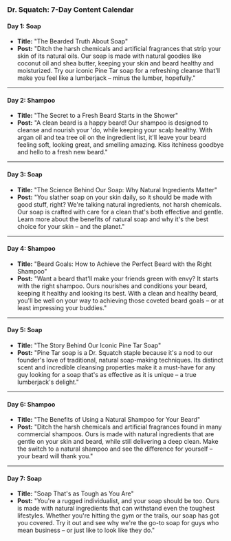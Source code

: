 ### **Dr. Squatch: 7-Day Content Calendar**

#### **Day 1: Soap**
*   **Title:** "The Bearded Truth About Soap"
*   **Post:** "Ditch the harsh chemicals and artificial fragrances that strip your skin of its natural oils. Our soap is made with natural goodies like coconut oil and shea butter, keeping your skin and beard healthy and moisturized. Try our iconic Pine Tar soap for a refreshing cleanse that'll make you feel like a lumberjack – minus the lumber, hopefully."

---
#### **Day 2: Shampoo**
*   **Title:** "The Secret to a Fresh Beard Starts in the Shower"
*   **Post:** "A clean beard is a happy beard! Our shampoo is designed to cleanse and nourish your 'do, while keeping your scalp healthy. With argan oil and tea tree oil on the ingredient list, it'll leave your beard feeling soft, looking great, and smelling amazing. Kiss itchiness goodbye and hello to a fresh new beard."

---
#### **Day 3: Soap**
*   **Title:** "The Science Behind Our Soap: Why Natural Ingredients Matter"
*   **Post:** "You slather soap on your skin daily, so it should be made with good stuff, right? We're talking natural ingredients, not harsh chemicals. Our soap is crafted with care for a clean that's both effective and gentle. Learn more about the benefits of natural soap and why it's the best choice for your skin – and the planet."

---
#### **Day 4: Shampoo**
*   **Title:** "Beard Goals: How to Achieve the Perfect Beard with the Right Shampoo"
*   **Post:** "Want a beard that'll make your friends green with envy? It starts with the right shampoo. Ours nourishes and conditions your beard, keeping it healthy and looking its best. With a clean and healthy beard, you'll be well on your way to achieving those coveted beard goals – or at least impressing your buddies."

---
#### **Day 5: Soap**
*   **Title:** "The Story Behind Our Iconic Pine Tar Soap"
*   **Post:** "Pine Tar soap is a Dr. Squatch staple because it's a nod to our founder's love of traditional, natural soap-making techniques. Its distinct scent and incredible cleansing properties make it a must-have for any guy looking for a soap that's as effective as it is unique – a true lumberjack's delight."

---
#### **Day 6: Shampoo**
*   **Title:** "The Benefits of Using a Natural Shampoo for Your Beard"
*   **Post:** "Ditch the harsh chemicals and artificial fragrances found in many commercial shampoos. Ours is made with natural ingredients that are gentle on your skin and beard, while still delivering a deep clean. Make the switch to a natural shampoo and see the difference for yourself – your beard will thank you."

---
#### **Day 7: Soap**
*   **Title:** "Soap That's as Tough as You Are"
*   **Post:** "You're a rugged individualist, and your soap should be too. Ours is made with natural ingredients that can withstand even the toughest lifestyles. Whether you're hitting the gym or the trails, our soap has got you covered. Try it out and see why we're the go-to soap for guys who mean business – or just like to look like they do."